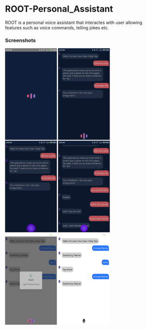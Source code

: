 # ROOT-Personal_Assistant

ROOT is a personal voice assistant that interactes with user allowing features such as voice commands, telling jokes etc.

### Screenshots
<p>
  <img src="sampleSS/splash.jpg" alt="Splash Screen" width="170" height="300">
  <img src="sampleSS/chatbot1.jpg" alt="ChatBot1"  width="170" height="300">
  <img src="sampleSS/chatbot2.jpg" alt="ChatBot2" width="170" height="300">
  <img src="sampleSS/chatbot3.jpg" alt="ChatBot3"  width="170" height="300">
  <img src="sampleSS/chatbot4.jpg" alt="ChatBot4"  width="170" height="300"> 
  <img src="sampleSS/chatbot5.jpg" alt="ChatBot5"  width="170" height="300"> 
</p>
